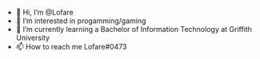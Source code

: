 - 👋 Hi, I’m @Lofare
- 👀 I’m interested in progamming/gaming
- 🌱 I’m currently learning a Bachelor of Information Technology at Griffith University
- 📫 How to reach me Lofare#0473

<!---
Lofare/Lofare is a ✨ special ✨ repository because its `README.md` (this file) appears on your GitHub profile.
You can click the Preview link to take a look at your changes.
--->
